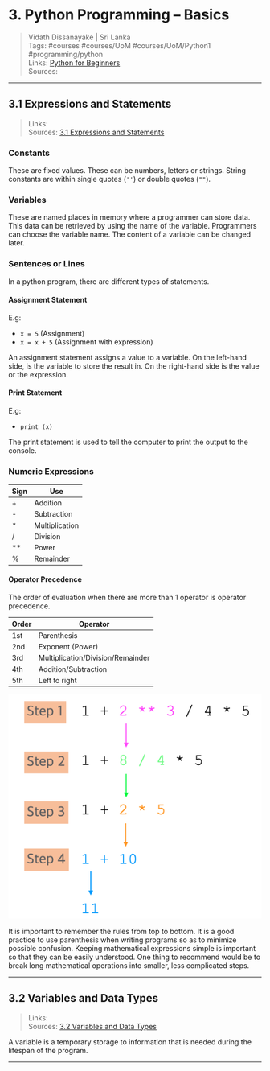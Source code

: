 # 3. Python Programming – Basics

> Vidath Dissanayake | Sri Lanka  
> Tags: #courses #courses/UoM #courses/UoM/Python1 #programming/python  
> Links: [Python for Beginners](Python%20for%20Beginners.md)  
> Sources:  

---

## 3.1 Expressions and Statements

> Links:  
> Sources: [3.1 Expressions and Statements](https://open.uom.lk/pluginfile.php/4572/mod_hvp/content/10/videos/sources-620a05ec91f66.mp4)  

### Constants

These are fixed values. These can be numbers, letters or strings. String constants are within single quotes (`''`) or double quotes (`""`).

### Variables

These are named places in memory where a programmer can store data. This data can be retrieved by using the name of the variable. Programmers can choose the variable name. The content of a variable can be changed later. 

### Sentences or Lines

In a python program, there are different types of statements.

#### Assignment Statement

 E.g:
  - `x = 5` (Assignment)
  - `x = x + 5` (Assignment with expression)

An assignment statement assigns a value to a variable. On the left-hand side, is the variable to store the result in. On the right-hand side is the value or the expression.

#### Print Statement

E.g:
- `print (x)`

The print statement is used to tell the computer to print the output to the console.

### Numeric Expressions

| Sign | Use            |
| ---- | -------------- |
| +    | Addition       |
| -    | Subtraction    |
| *    | Multiplication |
| /    | Division       |
| **   | Power          |
| %    | Remainder      |

#### Operator Precedence

The order of evaluation when there are more than 1 operator is operator precedence.

| Order | Operator                          |
| ----- | --------------------------------- |
| 1st   | Parenthesis                       |
| 2nd   | Exponent (Power)                  |
| 3rd   | Multiplication/Division/Remainder |
| 4th   | Addition/Subtraction              |
| 5th   | Left to right                     |

![order of precedence](assets/images/order%20of%20precedence.png)

It is important to remember the rules from top to bottom. It is a good practice to use parenthesis when writing programs so as to minimize possible confusion. Keeping mathematical expressions simple is important so that they can be easily understood. One thing to recommend would be to break long mathematical operations into smaller, less complicated steps.

---

## 3.2 Variables and Data Types

> Links:  
> Sources: [3.2 Variables and Data Types](https://open.uom.lk/pluginfile.php/4573/mod_hvp/content/11/videos/sources-620a08953b101.mp4)  

A variable is a temporary storage to information that is needed during the lifespan of the program.

---
